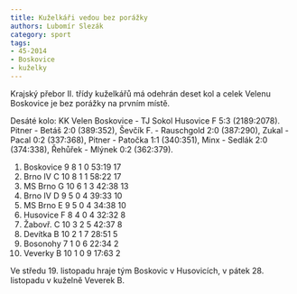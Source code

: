 ```yaml
---
title: Kuželkáři vedou bez porážky
authors: Lubomír Slezák
category: sport
tags: 
- 45-2014
- Boskovice
- kuželky
---
```

Krajský přebor II. třídy kuželkářů má odehrán deset kol a celek Velenu Boskovice je bez porážky na prvním místě.

Desáté kolo: KK Velen Boskovice - TJ Sokol Husovice F 5:3 (2189:2078). Pitner - Betáš 2:0 (389:352), Ševčík F. - Rauschgold 2:0 (387:290), Zukal - Pacal 0:2 (337:368), Pitner - Patočka 1:1 (340:351), Minx - Sedlák 2:0 (374:338), Řehůřek - Mlýnek 0:2 (362:379).

1. Boskovice 	9 8 1 0 	53:19 	17
2. Brno IV C 	10 8 1 1 	58:22 	17
3. MS Brno G 	10 6 1 3 	42:38 	13
4. Brno IV D 	9 5 0 4 	39:33 	10
5. MS Brno E 	9 5 0 4 	34:38 	10
6. Husovice F 	8 4 0 4 	32:32 	8
7. Žabovř. C 	10 3 2 5 	42:37 	8
8. Devítka B 	10 2 1 7 	28:51 	5
9. Bosonohy 	7 1 0 6 	22:34 	2
10. Veverky B 	10 1 0 9 	17:63 	2

Ve středu 19. listopadu hraje tým Boskovic v Husovicích, v pátek 28. listopadu v kuželně Veverek B.
